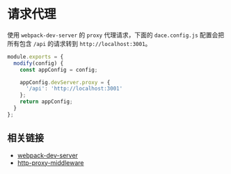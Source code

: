 # 请求代理

使用 `webpack-dev-server` 的 `proxy` 代理请求，下面的 `dace.config.js` 配置会把所有包含 `/api` 的请求转到 `http://localhost:3001`。

```js
module.exports = {
  modify(config) {
    const appConfig = config;

    appConfig.devServer.proxy = {
      '/api': 'http://localhost:3001'
    };
    return appConfig;
  }
};
```

## 相关链接
- [webpack-dev-server](https://webpack.js.org/configuration/dev-server/#devserver-proxy)
- [http-proxy-middleware](https://github.com/chimurai/http-proxy-middleware)
